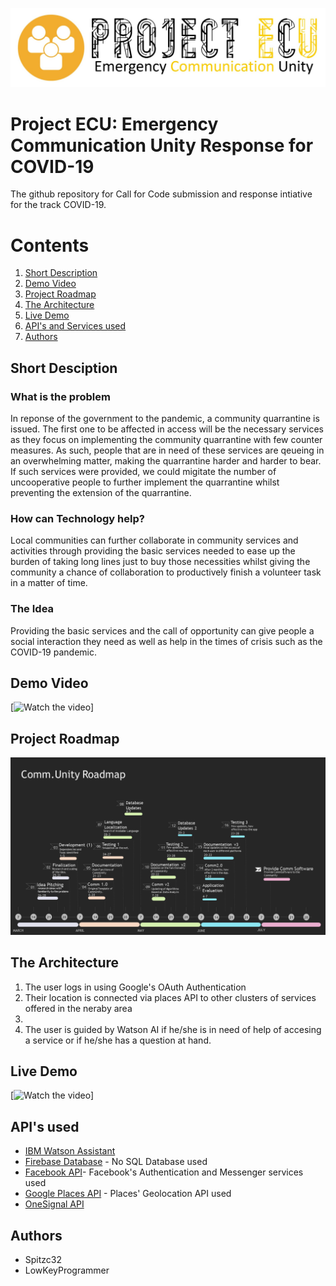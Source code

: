 ![](images/Logo.jpg)
# Project ECU: Emergency Communication Unity Response for COVID-19

The github repository for Call for Code submission and response intiative for the track COVID-19.

# Contents
1. [Short Description](#Short-Description)
1. [Demo Video](#Demo-Video)
1. [Project Roadmap](#Project-Roadmap)
1. [The Architecture](#The-Architecture)
1. [Live Demo](#Live-Demo)
1. [API's and Services used](#APIs-used)
1. [Authors](#Authors)


## Short Desciption 

### What is the problem

In reponse of the government to the pandemic, a community quarrantine is issued. The first one to be affected in access will be the necessary services as they focus on implementing the community quarrantine with few counter measures. As such, people that are in need of these services are qeueing in an overwhelming matter, making the quarrantine harder and harder to bear. If such services were provided, we could migitate the number of uncooperative people to further implement the quarrantine whilst preventing the extension of the quarrantine.

### How can Technology help?

Local communities can further collaborate in community services and activities through providing the basic services needed to ease up the burden of taking long lines just to buy those necessities whilst giving the community a chance of collaboration to productively finish a volunteer task in a matter of time.

### The Idea
Providing the basic services and the call of opportunity can give people a social interaction they need as well as help in the times of crisis such as the COVID-19 pandemic. 

## Demo Video
[![Watch the video]()]

## Project Roadmap
![](images/ProductRoadmap.jpg)

## The Architecture

1. The user logs in using Google's OAuth Authentication
2. Their location is connected via places API to other clusters of services offered in the neraby area
3. 
4. The user is guided by Watson AI if he/she is in need of help of accesing a service or if he/she has a question at hand.

## Live Demo

[![Watch the video]()]

## API's used

* [IBM Watson Assistant](https://www.ibm.com/cloud/watson-assistant/)
* [Firebase Database](https://firebase.google.com/) - No SQL Database used
* [Facebook API](https://developers.facebook.com/products)- Facebook's Authentication and Messenger services used
* [Google Places API](https://developers.google.com/places/web-service/intro) - Places' Geolocation API used
* [OneSignal API](https://app.onesignal.com/)

## Authors
* Spitzc32
* LowKeyProgrammer




